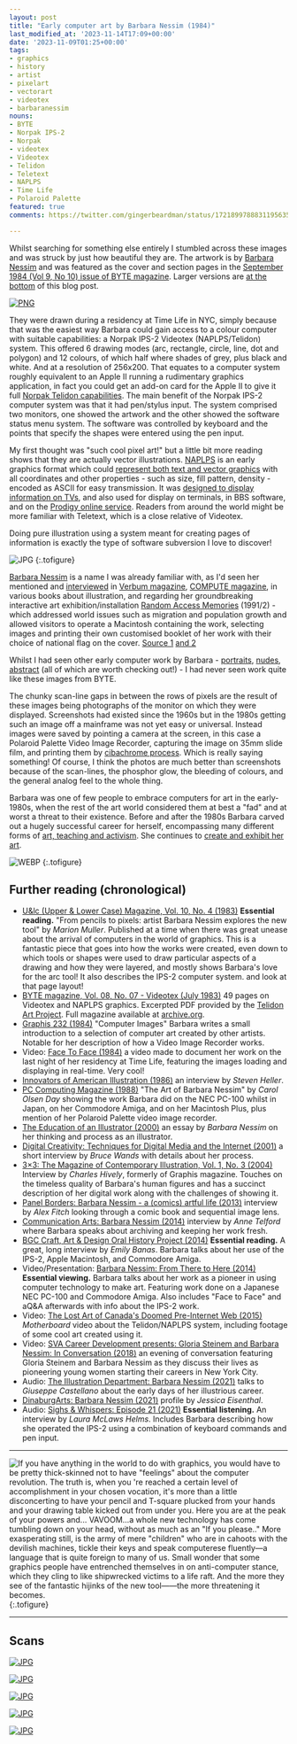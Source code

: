 ```yaml
---
layout: post
title: "Early computer art by Barbara Nessim (1984)"
last_modified_at: '2023-11-14T17:09+00:00'
date: '2023-11-09T01:25+00:00'
tags:
- graphics
- history
- artist
- pixelart
- vectorart
- videotex
- barbaranessim
nouns:
- BYTE
- Norpak IPS-2
- Norpak
- videotex
- Videotex
- Telidon
- Teletext
- NAPLPS
- Time Life
- Polaroid Palette
featured: true
comments: https://twitter.com/gingerbeardman/status/1721899788831195635

---
```


Whilst searching for something else entirely I stumbled across these images and was struck by just how beautiful they are. The artwork is by [Barbara Nessim](https://en.wikipedia.org/wiki/Barbara_Nessim) and was featured as the cover and section pages in the [September 1984 (Vol 9, No 10) issue of BYTE magazine](https://archive.org/details/BYTE_Vol_09-10_1984-09_Computer_Graphics/mode/2up). Larger versions are [at the bottom](#scans) of this blog post.

[![PNG](https://cdn.gingerbeardman.com/images/posts/barbara-nessim-byte-1984-09-image-thumbnails.png)](#scans)

They were drawn during a residency at Time Life in NYC, simply because that was the easiest way Barbara could gain access to a colour computer with suitable capabilities: a Norpak IPS-2 Videotex (NAPLPS/Telidon) system. This offered 6 drawing modes (arc, rectangle, circle, line, dot and polygon) and 12 colours, of which half where shades of grey, plus black and white. And at a resolution of 256x200. That equates to a computer system roughly equivalent to an Apple II running a rudimentary graphics application, in fact you could get an add-on card for the Apple II to give it full [Norpak Telidon capabilities](https://wiki.preterhuman.net/Norpak_Telidon_Graphics_System). The main benefit of the Norpak IPS-2 computer system was that it had pen/stylus input. The system comprised two monitors, one showed the artwork and the other showed the software status menu system. The software was controlled by keyboard and the points that specify the shapes were entered using the pen input.

My first thought was "such cool pixel art!" but a little bit more reading shows that they are actually vector illustrations. [NAPLPS](https://en.wikipedia.org/wiki/NAPLPS) is an early graphics format which could [represent both text and vector graphics](https://archive.org/details/telidonbook0000unse/page/116/mode/2up) with all coordinates and other properties - such as size, fill pattern, density - encoded as ASCII for easy transmission. It was [designed to display information on TVs](https://www.friendsofcrc.ca/Projects/Telidon/Telidon.html), and also used for display on terminals, in BBS software, and on the [Prodigy online service](https://en.wikipedia.org/wiki/Prodigy_(online_service)). Readers from around the world might be more familiar with Teletext, which is a close relative of Videotex.

Doing pure illustration using a system meant for creating pages of information is exactly the type of software subversion I love to discover!

![JPG](https://cdn.gingerbeardman.com/images/posts/barbara-nessim-telidon.jpg "How arcs and rectangles are defined and stored using minimal data, from <em>The Telidon Book</em> (1981)")
{:.tofigure}

[Barbara Nessim](http://www.barbaranessim.com) is a name I was already familiar with, as I'd seen her mentioned and [interviewed](https://archive.org/details/verbum502unse/page/8/mode/1up) in [Verbum magazine](/2019/07/10/verbum-journal-of-personal-computer-aesthetics/), [COMPUTE magazine](https://archive.org/details/compute-magazine), in various books about illustration, and regarding her groundbreaking interactive art exhibition/installation [Random Access Memories](https://digitalartarchive.siggraph.org/artwork/random-access-memories-400/) (1991/2) - which addressed world issues such as migration and population growth and allowed visitors to operate a Macintosh containing the work, selecting images and printing their own customised booklet of her work with their choice of national flag on the cover. [Source 1](https://archive.org/details/computersinartde0000kerl/page/12/mode/1up) [and 2](https://archive.org/details/cyberartsexplori0000unse/page/n207/mode/1up)

Whilst I had seen other early computer work by Barbara - [portraits](https://collections.vam.ac.uk/item/O1257731/ode-to-the-statue-of-photograph-barbara-nessim/), [nudes](https://collections.vam.ac.uk/item/O1257732/reclining-nude-photograph-barbara-nessim/), [abstract](https://barbaranessim.squarespace.com/1980s-computer-works/cikairn7mb0di14fz72fvzubvplcu4) (all of which are worth checking out!) - I had never seen work quite like these images from BYTE. 

The chunky scan-line gaps in between the rows of pixels are the result of these images being photographs of the monitor on which they were displayed. Screenshots had existed since the 1960s but in the 1980s getting such an image off a mainframe was not yet easy or universal. Instead images were saved by pointing a camera at the screen, in this case a Polaroid Palette Video Image Recorder, capturing the image on 35mm slide film, and printing them by [cibachrome process](https://www.npg.org.uk/collections/explore/glossary-of-art-terms/cibachrome-print). Which is really saying something! Of course, I think the photos are much better than screenshots because of the scan-lines, the phosphor glow, the bleeding of colours, and the general analog feel to the whole thing.

Barbara was one of few people to embrace computers for art in the early-1980s, when the rest of the art world considered them at best a "fad" and at worst a threat to their existence. Before and after the 1980s Barbara carved out a hugely successful career for herself, encompassing many different forms of [art, teaching and activism](https://www.printmag.com/culturally-related-design/gloria-steinem-barbara-nessim-writers-artists-role-models/). She continues to [create and exhibit her art](http://www.barbaranessim.com).

![WEBP](https://cdn.gingerbeardman.com/images/posts/barbara-nessim-portrait.webp "Barbara Nessim at the <em>School of Visual Arts</em>, 1986. Photographed by Seiji Kakizaki. <a href=https://www.printmag.com/culturally-related-design/gloria-steinem-barbara-nessim-writers-artists-role-models/>Source</a>")
{:.tofigure}

## Further reading (chronological)

- [U&lc (Upper & Lower Case) Magazine, Vol. 10, No. 4 (1983)](https://archive.org/details/ulc-magazine/Volume%2010-4/page/36/mode/2up) **Essential reading.** "From pencils to pixels: artist Barbara Nessim explores the new tool" by *Marion Muller*. Published at a time when there was great unease about the arrival of computers in the world of graphics. This is a fantastic piece that goes into how the works were created, even down to which tools or shapes were used to draw particular aspects of a drawing and how they were layered, and mostly shows Barbara's love for the arc tool! It also describes the IPS-2 computer system. and look at that page layout!
- [BYTE magazine, Vol. 08, No. 07 - Videotex (July 1983)](https://drive.google.com/file/d/12QcmZ0Z0srtZBkNTvh5p36En71lSUOXi/view) 49 pages on Videotex and NAPLPS graphics. Excerpted PDF provided by the [Telidon Art Project](https://sites.google.com/view/telidonartproject/). Full magazine available at [archive.org](https://archive.org/details/byte-magazine-1983-07-rescan/page/n85/mode/2up).
- [Graphis 232 (1984)](https://store.graphis.com/products/issue-232-digital-version) "Computer Images" Barbara writes a small introduction to a selection of computer art created by other artists. Notable for her description of how a Video Image Recorder works.
- Video: [Face To Face (1984)](https://www.youtube.com/watch?v=vAKWR2b6yB8) a video made to document her work on the last night of her residency at Time Life, featuring the images loading and displaying in real-time. Very cool!
- [Innovators of American Illustration (1986)](https://archive.org/details/innovatorsofamer0000unse_v4p1/page/122/mode/2up) an interview by *Steven Heller*.
- [PC Computing Magazine (1988)](https://archive.org/details/PC_Computing_1988_10/page/n101/mode/2up) "The Art of Barbara Nessim" by *Carol Olsen Day* showing the work Barbara did on the NEC PC-100 whilst in Japan, on her Commodore Amiga, and on her Macintosh Plus, plus mention of her Polaroid Palette video image recorder.
- [The Education of an Illustrator (2000)](https://archive.org/details/isbn_9781581150759/page/8/mode/2up) an essay by *Barbara Nessim* on her thinking and process as an illustrator.
- [Digital Creativity: Techniques for Digital Media and the Internet (2001)](https://archive.org/details/digitalcreativit0000wand/page/76/mode/2up) a short interview by *Bruce Wands* with details about her process.
- [3×3: The Magazine of Contemporary Illustration, Vol. 1, No. 3 (2004)](http://www.artnet.com/usernet/awc/awc_historyview_details.asp?aid=424871289&awc_id=39038&info_type_id=7) Interview by *Charles Hively*, formerly of Graphis magazine. Touches on the timeless quality of Barbara's human figures and has a succinct description of her digital work along with the challenges of showing it.
- [Panel Borders: Barbara Nessim - a (comics) artful life (2013)](https://archive.org/details/PanelbordersBarbaraNessim) interview by *Alex Fitch* looking through a comic book and sequential image lens.
- [Communication Arts: Barbara Nessim (2014)](https://www.commarts.com/columns/barbara-nessim) interview by *Anne Telford* where Barbara speaks about archiving and keeping her work fresh.
- [BGC Craft, Art & Design Oral History Project (2014)](https://bgccraftartdesign.org/items/show/29) **Essential reading.** A great, long interview by *Emily Banas*. Barbara talks about her use of the IPS-2, Apple Macintosh, and Commodore Amiga.
- Video/Presentation: [Barbara Nessim: From There to Here (2014)](https://youtu.be/--BAMGqbb8c?t=1115) **Essential viewing.** Barbara talks about her work as a pioneer in using computer technology to make art. Featuring work done on a Japanese NEC PC-100 and Commodore Amiga. Also includes "Face to Face" and aQ&A afterwards with info about the IPS-2 work.
- Video: [The Lost Art of Canada's Doomed Pre-Internet Web (2015)](https://www.youtube.com/watch?v=vjMUe7hkwRs) *Motherboard* video about the Telidon/NAPLPS system, including footage of some cool art created using it.
- Video: [SVA Career Development presents: Gloria Steinem and Barbara Nessim: In Conversation (2018)](https://www.youtube.com/watch?v=skHHummCJY4) an evening of conversation featuring Gloria Steinem and Barbara Nessim as they discuss their lives as pioneering young women starting their careers in New York City.
- Audio: [The Illustration Department: Barbara Nessim (2021)](https://illustrationdept.com/podcast/barbara-nessim-talks-to-giuseppe-castellano) talks to *Giuseppe Castellano* about the early days of her illustrious career.
- [DinaburgArts: Barbara Nessim (2021)](https://dinaburgarts.com/barbara-nessim) profile by *Jessica Eisenthal*.
- Audio: [Sighs & Whispers: Episode 21 (2021)](https://www.sighswhispers.com/episodes/episode-21-barbara-nessim) **Essential listening.** An interview by *Laura McLaws Helms*. Includes Barbara describing how she operated the IPS-2 using a combination of keyboard commands and pen input.

----

![If you have anything in the world to do with graphics, you would have to be pretty thick-skinned not to have "feelings" about the computer revolution. The truth is, when you 're reached a certain level of accomplishment in your chosen vocation, it's more than a little disconcerting to have your pencil and T-square plucked from your hands and your drawing table kicked out from under you. Here you are at the peak of your powers and... VAVOOM...a whole new technology has come tumbling down on your head, without as much as an "If you please.." More exasperating still, is the army of mere "children" who are in cahoots with the devilish machines, tickle their keys and speak computerese fluently—a language that is quite foreign to many of us. Small wonder that some graphics people have entrenched themselves in on anti-computer stance, which they cling to like shipwrecked victims to a life raft. And the more they see of the fantastic hijinks of the new tool——the more threatening it becomes.](https://cdn.gingerbeardman.com/images/posts/barbara-nessim-uandlc-quote.png "Quote from U&lc (Upper & Lower Case) Magazine, Vol. 10, No. 4 (1983)")
{:.tofigure}

----

## Scans

[![JPG](https://cdn.gingerbeardman.com/images/posts/barbara-nessim-byte-1984-09-image-01.jpg)](https://archive.org/details/BYTE_Vol_09-10_1984-09_Computer_Graphics/mode/2up)

[![JPG](https://cdn.gingerbeardman.com/images/posts/barbara-nessim-byte-1984-09-image-02.jpg)](https://archive.org/details/BYTE_Vol_09-10_1984-09_Computer_Graphics/page/n113/mode/2up)

[![JPG](https://cdn.gingerbeardman.com/images/posts/barbara-nessim-byte-1984-09-image-03.jpg)](https://archive.org/details/BYTE_Vol_09-10_1984-09_Computer_Graphics/page/n163/mode/2up)

[![JPG](https://cdn.gingerbeardman.com/images/posts/barbara-nessim-byte-1984-09-image-04.jpg)](https://archive.org/details/BYTE_Vol_09-10_1984-09_Computer_Graphics/page/n305/mode/2up)

[![JPG](https://cdn.gingerbeardman.com/images/posts/barbara-nessim-byte-1984-09-image-05.jpg)](https://archive.org/details/BYTE_Vol_09-10_1984-09_Computer_Graphics/page/n361/mode/2up)
